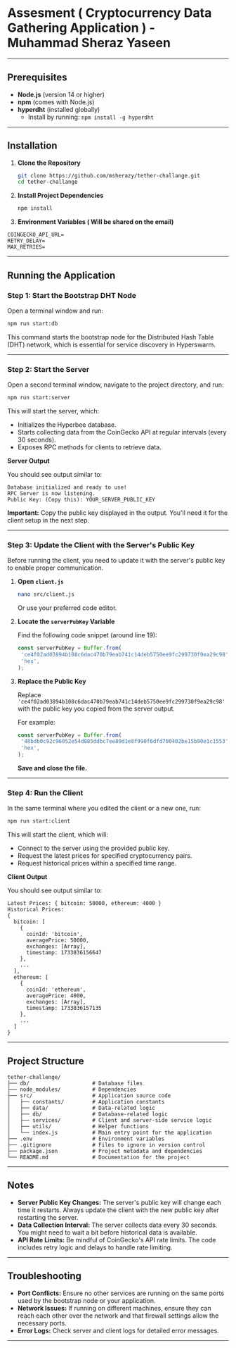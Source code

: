 # Assesment ( Cryptocurrency Data Gathering Application ) - Muhammad Sheraz Yaseen

---

## Prerequisites

- **Node.js** (version 14 or higher)
- **npm** (comes with Node.js)
- **hyperdht** (installed globally)
  - Install by running: `npm install -g hyperdht`

---

## Installation

1. **Clone the Repository**

   ```bash
   git clone https://github.com/msherazy/tether-challange.git
   cd tether-challange
   ```

2. **Install Project Dependencies**

   ```bash
   npm install
   ```
3. **Environment Variables ( Will be shared on the email)**

```
COINGECKO_API_URL=
RETRY_DELAY=
MAX_RETRIES=
```

---

## Running the Application

### Step 1: Start the Bootstrap DHT Node

Open a terminal window and run:

```bash
npm run start:db
```

This command starts the bootstrap node for the Distributed Hash Table (DHT) network, which is essential for service
discovery in Hyperswarm.

---

### Step 2: Start the Server

Open a second terminal window, navigate to the project directory, and run:

```bash
npm run start:server
```

This will start the server, which:

- Initializes the Hyperbee database.
- Starts collecting data from the CoinGecko API at regular intervals (every 30 seconds).
- Exposes RPC methods for clients to retrieve data.

**Server Output**

You should see output similar to:

```
Database initialized and ready to use!
RPC Server is now listening.
Public Key: (Copy this): YOUR_SERVER_PUBLIC_KEY
```

**Important:** Copy the public key displayed in the output. You'll need it for the client setup in the next step.

---

### Step 3: Update the Client with the Server's Public Key

Before running the client, you need to update it with the server's public key to enable proper communication.

1. **Open `client.js`**

   ```bash
   nano src/client.js
   ```

   Or use your preferred code editor.

2. **Locate the `serverPubKey` Variable**

   Find the following code snippet (around line 19):

   ```javascript
   const serverPubKey = Buffer.from(
   	'ce4f02ad03894b108c6dac470b79eab741c14deb5750ee9fc299730f9ea29c98', // <-- replace this
   	'hex',
   );
   ```

3. **Replace the Public Key**

   Replace `'ce4f02ad03894b108c6dac470b79eab741c14deb5750ee9fc299730f9ea29c98'` with the public key you copied from the
   server output.

   For example:

   ```javascript
   const serverPubKey = Buffer.from(
   	'48bdb0c92c96052e54d885ddbc7ee89d1e8f990f6dfd700402be15b90e1c1553', // <-- your server's public key
   	'hex',
   );
   ```

   **Save and close the file.**

---

### Step 4: Run the Client

In the same terminal where you edited the client or a new one, run:

```bash
npm run start:client
```

This will start the client, which will:

- Connect to the server using the provided public key.
- Request the latest prices for specified cryptocurrency pairs.
- Request historical prices within a specified time range.

**Client Output**

You should see output similar to:

```
Latest Prices: { bitcoin: 50000, ethereum: 4000 }
Historical Prices:
{
  bitcoin: [
    {
      coinId: 'bitcoin',
      averagePrice: 50000,
      exchanges: [Array],
      timestamp: 1733036156647
    },
    ...
  ],
  ethereum: [
    {
      coinId: 'ethereum',
      averagePrice: 4000,
      exchanges: [Array],
      timestamp: 1733036157135
    },
    ...
  ]
}
```

---

## Project Structure

```
tether-challenge/
├── db/                    # Database files
├── node_modules/          # Dependencies
├── src/                   # Application source code
│   ├── constants/         # Application constants
│   ├── data/              # Data-related logic
│   ├── db/                # Database-related logic
│   ├── services/          # Client and server-side service logic
│   ├── utils/             # Helper functions
│   └── index.js           # Main entry point for the application
├── .env                   # Environment variables
├── .gitignore             # Files to ignore in version control
├── package.json           # Project metadata and dependencies
└── README.md              # Documentation for the project
```

---

## Notes

- **Server Public Key Changes:** The server's public key will change each time it restarts. Always update the client
  with the new public key after restarting the server.
- **Data Collection Interval:** The server collects data every 30 seconds. You might need to wait a bit before
  historical data is available.
- **API Rate Limits:** Be mindful of CoinGecko's API rate limits. The code includes retry logic and delays to handle
  rate limiting.

---

## Troubleshooting

- **Port Conflicts:** Ensure no other services are running on the same ports used by the bootstrap node or your
  application.
- **Network Issues:** If running on different machines, ensure they can reach each other over the network and that
  firewall settings allow the necessary ports.
- **Error Logs:** Check server and client logs for detailed error messages.

---
